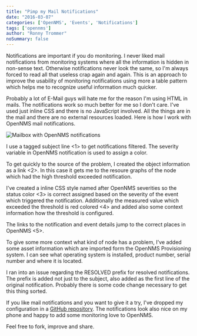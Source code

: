 ```yaml
---
title: "Pimp my Mail Notifications"
date: "2016-03-07"
categories: ['OpenNMS', 'Events', 'Notifications']
tags: ['opennms']
author: "Ronny Trommer"
noSummary: false
---
```


Notifications are important if you do monitoring.
I never liked mail notifications from monitoring systems where all the information is hidden in non-sense text.
Otherwise notifications never look the same, so I'm always forced to read all that useless crap again and again.
This is an approach to improve the usability of monitoring notifications using more a table pattern which helps me to recognize useful information much quicker.

Probably a lot of E-Mail guys will hate me for the reason I'm using HTML in mails.
The notifications work so much better for me so I don't care.
I've used just inline CSS and there is no JavaScript involved.
All the things are in the mail and there are no external resources loaded.
Here is how I work with OpenNMS mail notifications.

![Mailbox with OpenNMS notifications](/images/pimp-mail-notification.png)

I use a tagged subject line <1> to get notifications filtered.
The severity variable in OpenNMS notification is used to assign a color.

To get quickly to the source of the problem, I created the object information as a link <2>.
In this case it gets me to the resoure graphs of the node which had the high threshold exceeded notification.

I've created a inline CSS style named after OpenNMS severities so the status color <3> is correct assigned based on the severity of the event which triggered the notification.
Additionally the measured value which exceeded the threshold is red colored <4> and added also some context information how the threshold is configured.

The links to the notification and event details jump to the correct places in OpenNMS <5>.

To give some more context what kind of node has a problem, I've added some asset information which are imported form the OpenNMS Provisioning system.
I can see what operating system is installed, product number, serial number and where it is located.

I ran into an issue regarding the RESOLVED prefix for resolved notifications.
The prefix is added not just to the subject, also added as the first line of the original notification.
Probably there is some code change necessary to get this thing sorted.

If you like mail notifications and you want to give it a try, I've dropped my configuration in a <a href="https://github.com/opennms-forge/opennms-notification-templates" target="_BLANK">GitHub repository</a>.
The notifications look also nice on my phone and happy to add some monitoring love to OpenNMS.

Feel free to fork, improve and share.
